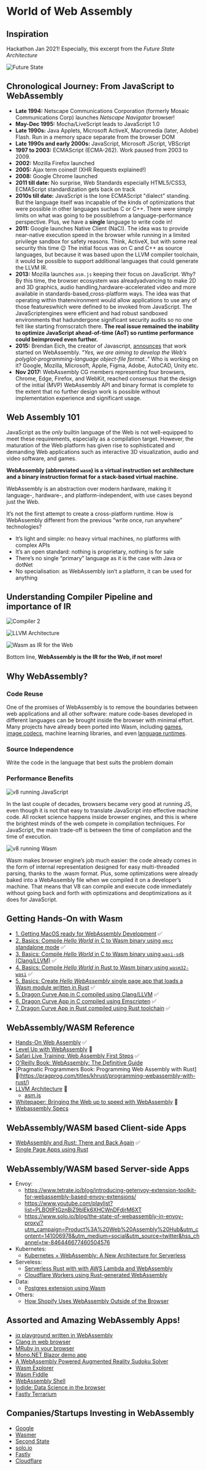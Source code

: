 # World of Web Assembly

## Inspiration

Hackathon Jan 2021! Especially, this excerpt from the _Future State Architecture_

![Future State](https://us-east-1-anand-files.s3.amazonaws.com/future-state-excerpt.png)

## Chronological Journey: From JavaScript to WebAssembly

- **Late 1994:** Netscape Communications Corporation (formerly Mosaic Communications Corp) launches _Netscape Navigator_ browser!
- **May-Dec 1995:** Mocha/LiveScript leads to JavaScript 1.0
- **Late 1990s:** Java Applets, Microsoft ActiveX, Macromedia (later, Adobe) Flash. Run in a memory space separate from the browser DOM
- **Late 1990s and early 2000s:** JavaScript, Microsoft JScript, VBScript
- **1997 to 2003:** ECMAScript (ECMA-262). Work paused from 2003 to 2009.
- **2002:** Mozilla Firefox launched
- **2005:** Ajax term coined! (XHR Requests explained!)
- **2008:** Google Chrome launched
- **2011 till date:** No surprise, Web Standards especially HTML5/CSS3, ECMAScript standardization gets back on track
- **2010s till date:** JavaScript is the lone ECMAScript "dialect" standing. But the language itself was incapable of the kinds of optimizations that were possible in other languages suchas C or C++. There were simply limits on what was going to be possiblefrom a language-performance perspective. Plus, we have a **single** language to write code in!
- **2011:** Google launches Native Client (NaCl). The idea was to provide near-native execution speed in the browser while running in a limited privilege sandbox for safety reasons. Think, ActiveX, but with some real security this time :wink: The initial focus was on C and C++ as source languages, but because it was based upon the LLVM compiler toolchain, it would be possible to support additional languages that could generate the LLVM IR.
- **2013:** Mozilla launches `asm.js` keeping their focus on JavaScript. Why? By this time, the browser ecosystem was alreadyadvancing to make 2D and 3D graphics, audio handling,hardware-accelerated video and more available in standards-based,cross-platform ways. The idea was that operating within thatenvironment would allow applications to use any of those featureswhich were defined to be invoked from JavaScript. The JavaScriptengines were efficient and had robust sandboxed environments that hadundergone significant security audits so no one felt like starting fromscratch there. **The real issue remained the inability to optimize JavaScript ahead-of-time (AoT) so runtime performance could beimproved even further.**
- **2015:** Brendan Eich, the creator of Javascript, [announces](https://brendaneich.com/2015/06/from-asm-js-to-webassembly/) that work started on WebAssembly. _"Yes, we are aiming to develop the Web’s polyglot-programming-language object-file format.."_ Who is working on it? Google, Mozilla, Microsoft, Apple, Figma, Adobe, AutoCAD, Unity etc.
- **Nov 2017:** WebAssembly CG members representing four browsers, Chrome, Edge, Firefox, and WebKit, reached consensus that the design of the initial (MVP) WebAssembly API and binary format is complete to the extent that no further design work is possible without implementation experience and significant usage.

## Web Assembly 101

JavaScript as the _only_ builtin language of the Web is not well-equipped to meet these requirements, especially as a compilation target. However, the maturation of the Web platform has given rise to sophisticated and demanding Web applications such as interactive
3D visualization, audio and video software, and games.

**WebAssembly (abbreviated `wasm`) is a virtual instruction set architecture and a binary instruction format for a stack-based virtual machine.**

WebAssembly is an abstraction over modern hardware, making it language-, hardware-,
and platform-independent, with use cases beyond just the
Web.

It’s not the first attempt to create a cross-platform runtime. How is WebAssembly different from the previous “write once, run anywhere” technologies?

- It’s light and simple: no heavy virtual machines, no platforms with complex APIs
- It’s an open standard: nothing is proprietary, nothing is for sale
- There’s no single “primary” language as it is the case with Java or dotNet
- No specialisation: as WebAssembly isn’t a platform, it can be used for anything

## Understanding Compiler Pipeline and importance of IR

![Compiler 2](https://us-east-1-anand-files.s3.amazonaws.com/compiler-visual-1.png)

![LLVM Architecture](https://us-east-1-anand-files.s3.amazonaws.com/llvm-architecture.png)

![Wasm as IR for the Web](https://us-east-1-anand-files.s3.amazonaws.com/wasm-as-ir.png)

Bottom line, **WebAssembly is the IR for the Web, if not more!**

## Why WebAssembly?

### Code Reuse

One of the promises of WebAssembly is to remove the boundaries between web applications and all other software: mature code-bases developed in different languages can be brought inside the browser with minimal effort. Many projects have already been ported into Wasm, including [games](http://wasm.continuation-labs.com/d3demo/), [image codecs](https://squoosh.app/), machine learning libraries, and even [language runtimes](https://ruby.dj/).

### Source Independence

Write the code in the language that best suits the problem domain

### Performance Benefits

![v8 running JavaScript](https://us-east-1-anand-files.s3.amazonaws.com/v8-executing-js.png)

In the last couple of decades, browsers became very good at running JS, even though it is not that easy to translate JavaScript into effective machine code. All rocket science happens inside browser engines, and this is where the brightest minds of the web compete in compilation techniques. For JavaScript, the main trade-off is between the time of compilation and the time of execution.

![v8 running Wasm](https://us-east-1-anand-files.s3.amazonaws.com/v8-executing-wasm.png)

Wasm makes browser engine’s job much easier: the code already comes in the form of internal representation designed for easy multi-threaded parsing, thanks to the .wasm format. Plus, some optimizations were already baked into a WebAssembly file when we compiled it on a developer’s machine. That means that V8 can compile and execute code immediately without going back and forth with optimizations and deoptimizations as it does for JavaScript.

## Getting Hands-On with Wasm

- [1. Getting MacOS ready for WebAssembly Development](https://github.com/indrayam/wasm-hackathon/blob/main/nerd-notes/install-wasm-tools.md) ✅
- [2. Basics: Compile _Hello World_ in C to Wasm binary using `emcc` standalone mode](https://github.com/indrayam/wasm-hackathon/blob/main/nerd-notes/hello-world-in-c-emcc.md) ✅
- [3. Basics: Compile _Hello World_ in C to Wasm binary using `wasi-sdk` (Clang/LLVM)](https://github.com/indrayam/wasm-hackathon/blob/main/nerd-notes/hello-world-in-c-wasi-sdk.md) ✅
- [4. Basics: Compile _Hello World_ in Rust to Wasm binary using `wasm32-wasi`](https://github.com/indrayam/wasm-hackathon/blob/main/nerd-notes/hello-world-in-rust.md) ✅
- [5. Basics: Create _Hello WebAssembly_ single page app that loads a Wasm module written in Rust](https://github.com/indrayam/wasm-hackathon/blob/main/nerd-notes/hello-web-in-rust.md) ✅
- [5. Dragon Curve App in C compiled using Clang/LLVM](https://github.com/indrayam/wasm-hackathon/blob/main/nerd-notes/c-to-web-assembly-1.md) ✅
- [6. Dragon Curve App in C compiled using Emscripten](https://github.com/indrayam/wasm-hackathon/blob/main/nerd-notes/c-to-web-assembly-2.md) ✅
- [7. Dragon Curve App in Rust compiled using Rust toolchain](https://github.com/indrayam/wasm-hackathon/blob/main/nerd-notes/rust-to-web-assembly.md) ✅

## WebAssembly/WASM Reference

- [Hands-On Web Assembly](https://evilmartians.com/chronicles/hands-on-webassembly-try-the-basics) ✅
- [Level Up with WebAssembly](https://levelupwasm.com/) 🚧
- [Safari Live Training: Web Assembly First Steps](https://learning.oreilly.com/live-training/courses/webassembly-first-steps/0636920430827/) ✅
- [O'Reilly Book: WebAssembly: The Definitive Guide](https://learning.oreilly.com/library/view/webassembly-the-definitive/9781492089834/ch01.html#wasm_tdg:introduction)
- [Pragmatic Programmers Book: Programming Web Assembly with Rust] 🚧(https://pragprog.com/titles/khrust/programming-webassembly-with-rust/)
- [LLVM Architecture](http://www.aosabook.org/en/llvm.html) 🚧
  - [asm.js](http://asmjs.org/)
- [Whitepaper: Bringing the Web up to speed with WebAssembly](https://dl.acm.org/doi/pdf/10.1145/3062341.3062363) 🚧
- [Webassembly Specs](https://webassembly.org/specs/)

## WebAssembly/WASM based Client-side Apps

- [WebAssembly and Rust: There and Back Again](https://codeburst.io/webassembly-and-rust-there-and-back-again-9ad76f61d616) ✅
- [Single Page Apps using Rust](http://www.sheshbabu.com/posts/rust-wasm-yew-single-page-application/)

## WebAssembly/WASM based Server-side Apps

- Envoy:
  - https://www.tetrate.io/blog/introducing-getenvoy-extension-toolkit-for-webassembly-based-envoy-extensions/
  - https://www.youtube.com/playlist?list=PLBOtlFtGznBiZ9blEk6XHCWnDFdjrM6XT
  - https://www.solo.io/blog/the-state-of-webassembly-in-envoy-proxy/?utm_campaign=Product%3A%20Web%20Assembly%20Hub&utm_content=141006978&utm_medium=social&utm_source=twitter&hss_channel=tw-846446677460504576
- Kubernetes:
  - [Kubernetes + WebAssembly: A New Architecture for Serverless](https://www.youtube.com/watch?v=xgnBvotLgpU)
- Serveless:
  - [Serverless Rust with with AWS Lambda and WebAssembly](https://blog.scottlogic.com/2018/10/18/serverless-rust.html)
  - [Cloudflare Workers using Rust-generated WebAssembly](https://developers.cloudflare.com/workers/tutorials/hello-world-rust)
- Data:
  - [Postgres extension using Wasm](https://medium.com/wasmer/announcing-the-first-postgres-extension-to-run-webassembly-561af2cfcb1)
- Others:
  - [How Shopify Uses WebAssembly Outside of the Browser](https://shopify.engineering/shopify-webassembly?itcat=EngML&itterm=MLPost)

## Assorted and Amazing WebAssembly Apps!

- [jq playground written in WebAssembly](https://www.jqkungfu.com/)
- [Clang in web browser](https://tbfleming.github.io/cib/)
- [MRuby in your browser](https://ruby.dj/)
- [Mono.NET Blazor demo app](https://blazor-demo.github.io/Counter)
- [A WebAssembly Powered Augmented Reality Sudoku Solver](https://blog.scottlogic.com/2020/01/03/webassembly-sudoku-solver.html)
- [Wasm Explorer](http://mbebenita.github.io/WasmExplorer/)
- [Wasm Fiddle](https://wasdk.github.io/WasmFiddle/)
- [WebAssembly Shell](https://webassembly.sh/)
- [Iodide: Data Science in the browser](https://alpha.iodide.io/)
- [Fastly Terrarium](https://wasm.fastlylabs.com/)

## Companies/Startups Investing in WebAssembly

- [Google](https://developers.google.com/web/updates/tags/webassembly)
- [Wasmer](https://wasmer.io/)
- [Second State](https://www.secondstate.io/)
- [solo.io](https://www.solo.io/blog/the-state-of-webassembly-in-envoy-proxy/)
- [Fastly](https://www.fastly.com/blog/how-fastly-and-developer-community-invest-in-webassembly-ecosystem)
- [Cloudflare](https://developers.cloudflare.com/workers/tutorials/hello-world-rust)
